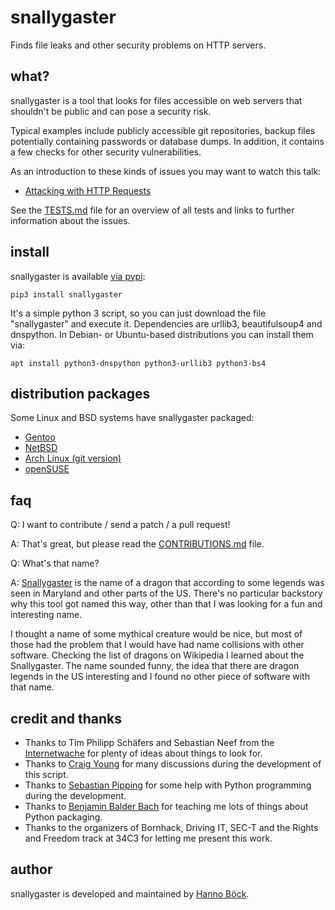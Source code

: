 snallygaster
============

Finds file leaks and other security problems on HTTP servers.

what?
-----

snallygaster is a tool that looks for files accessible on web servers that shouldn't be
public and can pose a security risk.

Typical examples include publicly accessible git repositories, backup files potentially
containing passwords or database dumps. In addition, it contains a few checks for other
security vulnerabilities.

As an introduction to these kinds of issues you may want to watch this talk:
* [Attacking with HTTP Requests](https://www.youtube.com/watch?v=Bppr9rbmwz4)

See the [TESTS.md](TESTS.md) file for an overview of all tests and links to further
information about the issues.

install
-------

snallygaster is available [via pypi](https://pypi.org/project/snallygaster/):

```
pip3 install snallygaster
```

It's a simple python 3 script, so you can just download the file "snallygaster" and
execute it. Dependencies are urllib3, beautifulsoup4 and dnspython. In Debian- or
Ubuntu-based distributions you can install them via:

```
apt install python3-dnspython python3-urllib3 python3-bs4
```

distribution packages
---------------------

Some Linux and BSD systems have snallygaster packaged:

* [Gentoo](https://packages.gentoo.org/packages/net-analyzer/snallygaster)
* [NetBSD](https://pkgsrc.se/security/snallygaster)
* [Arch Linux (git version)](https://aur.archlinux.org/packages/snallygaster-git/)
* [openSUSE](https://software.opensuse.org/package/snallygaster)

faq
---

Q: I want to contribute / send a patch / a pull request!

A: That's great, but please read the [CONTRIBUTIONS.md](CONTRIBUTIONS.md) file.

Q: What's that name?

A: [Snallygaster](https://en.wikipedia.org/wiki/Snallygaster) is the name of a dragon
that according to some legends was seen in Maryland and other parts of the US. There's
no particular backstory why this tool got named this way, other than that I was looking
for a fun and interesting name.

I thought a name of some mythical creature would be nice, but most of those had the
problem that I would have had name collisions with other software. Checking the list of
dragons on Wikipedia I learned about the Snallygaster. The name sounded funny, the idea
that there are dragon legends in the US interesting and I found no other piece of
software with that name.

credit and thanks
-----------------

* Thanks to Tim Philipp Schäfers and Sebastian Neef from the [Internetwache](
  https://www.internetwache.org/) for plenty of ideas about things to look for.
* Thanks to [Craig Young](https://secur3.us/) for many discussions during the
  development of this script.
* Thanks to [Sebastian Pipping](https://blog.hartwork.org/) for some help with Python
  programming during the development.
* Thanks to [Benjamin Balder Bach](https://overtag.dk/) for teaching me lots of things
  about Python packaging.
* Thanks to the organizers of Bornhack, Driving IT, SEC-T and the Rights and Freedom
  track at 34C3 for letting me present this work.

author
------

snallygaster is developed and maintained by [Hanno Böck](https://hboeck.de/).
